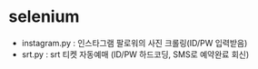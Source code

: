 # selenium
- instagram.py
 : 인스타그램 팔로워의 사진 크롤링(ID/PW 입력받음)
- srt.py
 : srt 티켓 자동예매 (ID/PW 하드코딩, SMS로 예약완료 회신)
